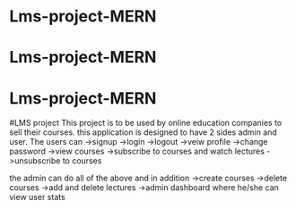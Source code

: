 ﻿# Lms-project-MERN
# Lms-project-MERN
# Lms-project-MERN

#LMS project 
This project is to be used by online education companies to sell their courses.
this application is designed to have 2 sides admin and user.
The users can
->signup
->login
->logout
->veiw profile
->change password
->view courses
->subscribe to courses and watch lectures
->unsubscribe to courses

the admin can do all of the above and in addition
->create courses
->delete courses
->add and delete lectures
->admin dashboard where he/she can view user stats
